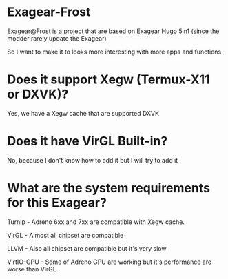 # Exagear-Frost
Exagear@Frost is a project that are based on Exagear Hugo 5in1 (since the modder rarely update the Exagear)

So I want to make it to looks more interesting with more apps and functions
# Does it support Xegw (Termux-X11 or DXVK)?
Yes, we have a Xegw cache that are supported DXVK
# Does it have VirGL Built-in?
No, because I don't know how to add it but I will try to add it
# What are the system requirements for this Exagear?
Turnip - Adreno 6xx and 7xx are compatible with Xegw cache.

VirGL - Almost all chipset are compatible

LLVM - Also all chipset are compatible but it's very slow

VirtIO-GPU - Some of Adreno GPU are working but it's performance are worse than VirGL
